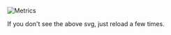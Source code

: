 ![Metrics](https://metrics.lecoq.io/Coordinate-Cat?template=classic&achievements=1&stars=1&pagespeed=1&languages=1&isocalendar=1&followup=1&lines=1&isocalendar.duration=half-year&languages.limit=8&languages.sections=most-used&languages.colors=github&languages.threshold=0%25&languages.indepth=false&languages.categories=markup%2C%20programming&languages.recent.categories=markup%2C%20programming&languages.recent.load=300&languages.recent.days=14&stars.limit=250&followup.sections=repositories&achievements.threshold=X&achievements.secrets=true&achievements.display=compact&achievements.limit=0&pagespeed.url=.user.website&pagespeed.detailed=true&pagespeed.screenshot=false&config.timezone=Asia%2FTokyo)

If you don't see the above svg, just reload a few times.
